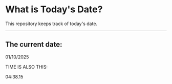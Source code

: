 # What is Today's Date?
This repository keeps track of today's date.
* * *
 
## The current date:  
 01/10/2025 
  
  
 TIME IS ALSO THIS: 
  
 04:38.15 
  
  
